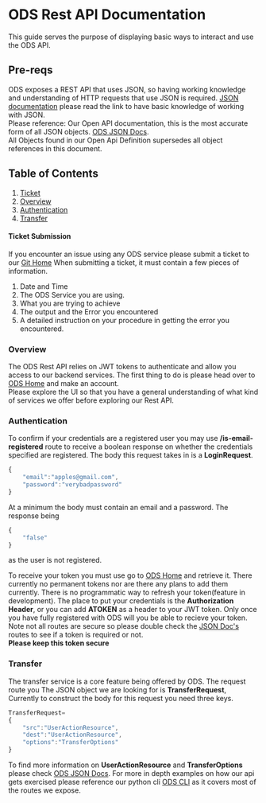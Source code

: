 # ODS Rest API Documentation #
This guide serves the purpose of displaying basic ways to interact and use the ODS API.

## Pre-reqs ## 
ODS exposes a REST API that uses JSON, so having working knowledge and understanding of HTTP requests that use JSON is required.
[JSON documentation][4] please read the link to have basic knowledge of working with JSON.<br/>
Please reference: Our Open API documentation, this is the most accurate form of all JSON objects. [ODS JSON Docs][2]. <br/>
All Objects found in our Open Api Definition supersedes all object references in this document. 

## Table of Contents ##
1. [Ticket](#ticket-submission)
1. [Overview](#overview)
1. [Authentication](#authentication)
2. [Transfer](#transfer)

#### Ticket Submission
If you encounter an issue using any ODS service please submit a ticket to our [Git Home][3]
When submitting a ticket, it must contain a few pieces of information. 
1. Date and Time
2. The ODS Service you are using.
3. What you are trying to achieve
4. The output and the Error you encountered 
5. A detailed instruction on your procedure in getting the error you encountered.

### Overview ###
The ODS Rest API relies on JWT tokens to authenticate and allow you access to our backend services. 
The first thing to do is please head over to [ODS Home][1] and make an account.<br/>
Please explore the UI so that you have a general understanding of what kind of services we offer before exploring our Rest API.</br>


### Authentication ###
To confirm if your credentials are a registered user you may use **/is-email-registered** route to receive a boolean response on whether the credentials specified are registered. 
The body this request takes in is a **LoginRequest**.
```javascript
{
    "email":"apples@gmail.com",
    "password":"verybadpassword"
}
```
At a minimum the body must contain an email and a password. The response being 
```javascript
{
    "false"
}
```
as the user is not registered.<br/>

To receive your token you must use go to [ODS Home][1] and retrieve it. There currently no permanent tokens nor are there any plans to add them currently. There is no programmatic way to refresh your token(feature in development). The place to put your credentials is the **Authorization Header**, or you can add **ATOKEN** as a header to your JWT token. 
Only once you have fully registered with ODS will you be able to recieve your token. Note not all routes are secure so please double check the [JSON Doc's][2] routes to see if a token is required or not.
<br/>**Please keep this token secure**

### Transfer ###
The transfer service is a core feature being offered by ODS. The request route you The JSON object we are looking for is **TransferRequest**, 
Currently to construct the body for this request you need three keys.

```javascript
TransferRequest=
{
    "src":"UserActionResource",
    "dest":"UserActionResource",
    "options":"TransferOptions"
}
```
To find more information on **UserActionResource** and **TransferOptions** please check [ODS JSON Docs][2].
For more in depth examples on how our api gets exercised please reference our python cli [ODS CLI][5] as it covers most of the routes we expose.
 
[1]: https://www.onedatashare.org
[2]: https://www.onedatashare.org/webjars/swagger-ui/index.html?configUrl=/v3/api-docs/swagger-config#/
[3]: https://github.com/didclab/onedatashare/issues
[4]: https://www.json.org/json-en.html
[5]: https://github.com/didclab/ods-cli/tree/Bhakti
